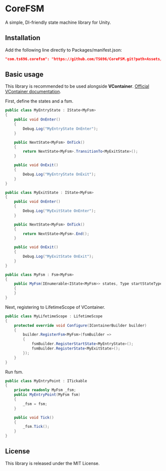 # CoreFSM
A simple, DI-friendly state machine library for Unity.

## Installation
Add the following line directly to Packages/manifest.json:
```json
"com.ts696.corefsm": "https://github.com/TS696/CoreFSM.git?path=Assets/CoreFSM#0.1.0"
```

## Basic usage
This library is recommended to be used alongside **VContainer**. [Official VContainer documentation](https://github.com/hadashiA/VContainer).

First, define the states and a fsm.
```csharp
public class MyEntryState : IState<MyFsm>
{
    public void OnEnter()
    {
        Debug.Log("MyEntryState OnEnter");
    }

    public NextState<MyFsm> OnTick()
    {
        return NextState<MyFsm>.TransitionTo<MyExitState>();
    }

    public void OnExit()
    {
        Debug.Log("MyEntryState OnExit");
    }
}

public class MyExitState : IState<MyFsm>
{
    public void OnEnter()
    {
        Debug.Log("MyExitState OnEnter");
    }

    public NextState<MyFsm> OnTick()
    {
        return NextState<MyFsm>.End();
    }

    public void OnExit()
    {
        Debug.Log("MyExitState OnExit");
    }
}

public class MyFsm : Fsm<MyFsm>
{
    public MyFsm(IEnumerable<IState<MyFsm>> states, Type startStateType) : base(states, startStateType)
    {
    }
}
```

Next, registering to LifetimeScope of VContainer.

``` csharp
public class MyLifetimeScope : LifetimeScope
{
    protected override void Configure(IContainerBuilder builder)
    {
        builder.RegisterFsm<MyFsm>(fsmBuilder =>
        {
            fsmBuilder.RegisterStartState<MyEntryState>();
            fsmBuilder.RegisterState<MyExitState>();
        });
    }
}
```

Run fsm.

``` csharp
public class MyEntryPoint : ITickable
{
    private readonly MyFsm _fsm;
    public MyEntryPoint(MyFsm fsm)
    {
        _fsm = fsm;
    }

    public void Tick()
    {
        _fsm.Tick();
    }
}
```

## License
This library is released under the MIT License.
